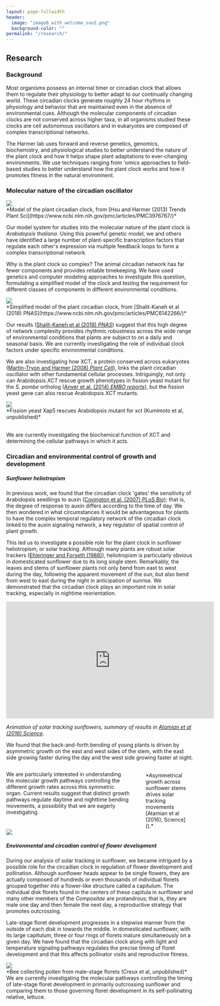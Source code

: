 ```yaml
---
layout: page-fullwidth
header:
  image: "image8_with_welcome_sun2.png"
  background-color: ""
permalink: "/research/"
---
```

<h2> Research</h2>

<h3>Background </h3>
Most organisms possess an internal timer or circadian clock that allows them to regulate their physiology to better adapt to our continually changing world. These circadian clocks generate roughly 24 hour rhythms in physiology and behavior that are maintained even in the absence of environmental cues. Although the molecular components of circadian clocks are not conserved across higher taxa, in all organisms studied these clocks are cell autonomous oscillators and in eukaryotes are composed of complex transcriptional networks.

The Harmer lab uses forward and reverse genetics, genomics, biochemistry, and physiological studies to better understand the nature of the plant clock and how it helps shape plant adaptations to ever-changing environments. We use techniques ranging from 'omics approaches to field-based studies to better understand how the plant clock works and how it promotes fitness in the natural environment.

<h3>Molecular nature of the circadian oscillator</h3>

<div class="small-6 columns"><img src="{{site.baseurl}}/assets/img/research/polly-model-full.png">
</div>
*Model of the plant circadian clock, from [Hsu and Harmer (2013) Trends Plant Sci](https://www.ncbi.nlm.nih.gov/pmc/articles/PMC3976767/)*

Our model system for studies into the molecular nature of the plant clock is *Arabidopsis thaliana*. Using this powerful genetic model, we and others have identified a large number of plant-specific transcription factors that regulate each other's expression via multiple feedback loops to form a complex transcriptional network.

<div class="spacer"></div>

Why is the plant clock so complex? The animal circadian network has far fewer components and provides reliable timekeeping. We have used genetics and computer modeling approaches to investigate this question, formulating a simplified model of the clock and testing the requirement for different classes of components in different environmental conditions.

<div class="spacer"></div>

<div class="small-6 columns"><img src="{{site.baseurl}}/assets/img/research/akiva-simple-clock-smlr.png">
</div>
*Simplified model of the plant circadian clock, from [Shalit-Kaneh et al (2018) PNAS](https://www.ncbi.nlm.nih.gov/pmc/articles/PMC6142266/)*

Our results ([Shalit-Kaneh et al (2018) *PNAS*](https://www.ncbi.nlm.nih.gov/pmc/articles/PMC6142266/)) suggest that this high degree of network complexity provides rhythmic robustness across the wide range of environmental conditions that plants are subject to on a daily and seasonal basis. We are currently investigating the role of individual clock factors under specific environmental conditions.

<div class="spacer"></div>

We are also investigating how XCT, a protein conserved across eukaryotes ([Martin-Tryon and Harmer (2008) *Plant Cell*](http://www.plantcell.org/content/plantcell/20/5/1244.full.pdf)), links the plant circadian oscillator with other fundamental cellular processes. Intriguingly, not only can Arabidopsis *XCT* rescue growth phenotypes in fission yeast mutant for the *S. pombe* ortholog ([Anver et al. (2014) *EMBO reports*](http://embor.embopress.org/content/15/8/894.long)), but the fission yeast gene can also rescue Arabidopsis *XCT* mutants.

<div class="small-6 columns"><img src="{{site.baseurl}}/assets/img/research/xct-rescue.jpg">
</div>
*Fission yeast Xap5 rescues Arabidopsis mutant for xct (Kumimoto et al, unpublished)*
<div class="spacer"></div>
<br>

We are currently investigating the biochemical function of XCT and determining the cellular pathways in which it acts.
<br>

<h3>Circadian and environmental control of growth and development</h3>
<h5>Sunflower heliotropism</h5>

In previous work, we found that the circadian clock 'gates' the sensitivity of Arabidopsis seedlings to auxin ([Covington et al. (2007) *PLoS Bio*](https://journals.plos.org/plosbiology/article?id=10.1371/journal.pbio.0050222)); that is, the degree of response to auxin differs according to the time of day. We then wondered in what circumstances it would be advantageous for plants to have the complex temporal regulatory network of the circadian clock linked to the auxin signaling network, a key regulator of spatial control of plant growth.

This led us to investigate a possible role for the plant clock in sunflower heliotropism, or solar tracking. Although many plants are robust solar trackers ([Ehleringer and Forseth (1988)](https://www.cambridge.org/core/books/plant-canopies/diurnal-leaf-movements-and-productivity-in-canopies/0BCB482BCA3986A3156B6AEC150A2C47#)), heliotropism is particularly obvious in domesticated sunflower due to its long single stem. Remarkably, the leaves and stems of sunflower plants not only bend from east to west during the day, following the apparent movement of the sun, but also bend from west to east during the night in anticipation of sunrise. We demonstrated that the circadian clock plays an important role in solar tracking, especially in nightime reorientation.

<iframe width="560" height="315" src="https://www.youtube.com/embed/GCRNHdGXTi4" frameborder="0" allow="accelerometer; autoplay; encrypted-media; gyroscope; picture-in-picture" allowfullscreen></iframe>

*Animation of solar tracking sunflowers, summary of results in [Atamian et al (2016) Science](http://science.sciencemag.org/content/353/6299/587).*

We found that the back-and-forth bending of young plants is driven by asymmetric growth on the east and west sides of the stem, with the east side growing faster during the day and the west side growing faster at night.

<div class="small-6 columns" markdown="1">

We are particularly interested in understanding the molecular growth pathways controlling the different growth rates across this symmetric organ. Current results suggest that distinct growth pathways regulate daytime and nighttime bending movements, a possibility that we are eagerly investigating.
<div class="spacer"></div>
<br>
*Asymmetrical growth across sunflower stems drives solar tracking movements [Atamian et al (2016), Science]().*
</div>
<div class="small-6 columns">
<img src="{{site.baseurl}}/assets/img/research/stem-growth.jpg">
</div>

<h5>Environmental and circadian control of flower development</h5>

During our analysis of solar tracking in sunflower, we became intrigued by a possible role for the circadian clock in regulation of flower development and pollination. Although sunflower heads appear to be single flowers, they are actually composed of hundreds or even thousands of individual florets grouped together into a flower-like structure called a capitulum. The individual disk florets found in the centers of these capitula in sunflower and many other members of the *Compositae* are protandrous; that is, they are male one day and then female the next day, a reproductive strategy that promotes outcrossing.

Late-stage floret development progresses in  a stepwise manner from the outside of each disk in towards the middle. In domesticated sunflower, with its large capitulum, three or four rings of florets mature simultaneously on a given day. We have found that the circadian clock along with light and temperature signaling pathways regulates the precise timing of floret development and that this affects pollinator visits and reproductive fitness.

<div class="small-6 columns"><img src="{{site.baseurl}}/assets/img/research/bee-on-flower.png">
</div>
*Bee collecting pollen from male-stage florets (Creux et al, unpublished)*

<div class="spacer"></div>
We are currently investigating the molecular pathways controlling the timing of late-stage floret development in primarily outcrossing sunflower and comparing them to those governing floret development in its self-pollinating relative, lettuce.
